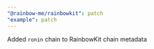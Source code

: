 ```yaml
---
"@rainbow-me/rainbowkit": patch
"example": patch
---
```


Added `ronin` chain to RainbowKit chain metadata

